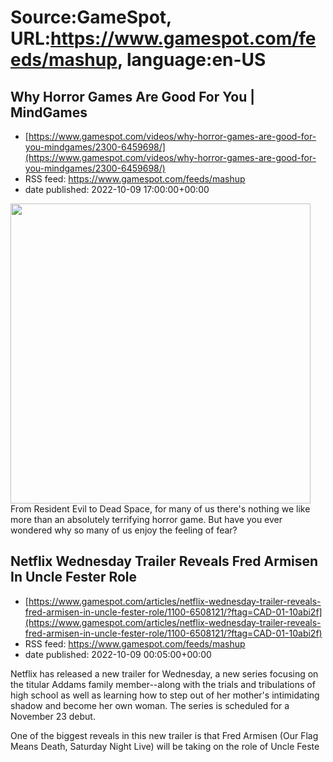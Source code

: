 # Source:GameSpot, URL:https://www.gamespot.com/feeds/mashup, language:en-US

## Why Horror Games Are Good For You | MindGames
 - [https://www.gamespot.com/videos/why-horror-games-are-good-for-you-mindgames/2300-6459698/](https://www.gamespot.com/videos/why-horror-games-are-good-for-you-mindgames/2300-6459698/)
 - RSS feed: https://www.gamespot.com/feeds/mashup
 - date published: 2022-10-09 17:00:00+00:00

<img height="480" src="https://www.gamespot.com/a/uploads/square_medium/1594/15941173/4045083-mindgames_recreationalfear_thumbnail_v3b_site.jpg" width="480" /> From Resident Evil to Dead Space, for many of us there's nothing we like more than an absolutely terrifying horror game. But have you ever wondered why so many of us enjoy the feeling of fear?

## Netflix Wednesday Trailer Reveals Fred Armisen In Uncle Fester Role
 - [https://www.gamespot.com/articles/netflix-wednesday-trailer-reveals-fred-armisen-in-uncle-fester-role/1100-6508121/?ftag=CAD-01-10abi2f](https://www.gamespot.com/articles/netflix-wednesday-trailer-reveals-fred-armisen-in-uncle-fester-role/1100-6508121/?ftag=CAD-01-10abi2f)
 - RSS feed: https://www.gamespot.com/feeds/mashup
 - date published: 2022-10-09 00:05:00+00:00

<p> </p><p dir="ltr">Netflix has released a new trailer for Wednesday, a new series focusing on the titular Addams family member--along with the trials and tribulations of high school as well as learning how to step out of her mother's intimidating shadow and become her own woman. The series is scheduled for a November 23 debut.</p><p dir="ltr">One of the biggest reveals in this new trailer is that Fred Armisen (Our Flag Means Death, Saturday Night Live) will be taking on the role of Uncle Feste


